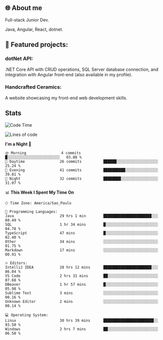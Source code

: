 ## 🌐 About me
Full-stack
Junior Dev. 

Java, Angular, React, dotnet.

## 🔧 Featured projects:
### dotNet API: 
.NET Core API with CRUD operations, SQL Server database connection, and integration with Angular front-end (also available in my profile).
### Handcrafted Ceramics: 
A website showcasing my front-end web development skills.

## Stats

<!--START_SECTION:waka-->
![Code Time](http://img.shields.io/badge/Code%20Time-67%20hrs%204%20mins-blue)

![Lines of code](https://img.shields.io/badge/From%20Hello%20World%20I%27ve%20Written-33.7%20thousand%20lines%20of%20code-blue)

**I'm a Night 🦉** 

```text
🌞 Morning                4 commits           █░░░░░░░░░░░░░░░░░░░░░░░░   03.88 % 
🌆 Daytime                26 commits          ██████░░░░░░░░░░░░░░░░░░░   25.24 % 
🌃 Evening                41 commits          ██████████░░░░░░░░░░░░░░░   39.81 % 
🌙 Night                  32 commits          ████████░░░░░░░░░░░░░░░░░   31.07 % 
```


📊 **This Week I Spent My Time On** 

```text
🕑︎ Time Zone: America/Sao_Paulo

💬 Programming Languages: 
Java                     29 hrs 1 min        ██████████████████████░░░   88.49 % 
SQL                      1 hr 34 mins        █░░░░░░░░░░░░░░░░░░░░░░░░   04.78 % 
TypeScript               47 mins             █░░░░░░░░░░░░░░░░░░░░░░░░   02.40 % 
Other                    34 mins             ░░░░░░░░░░░░░░░░░░░░░░░░░   01.75 % 
Markdown                 17 mins             ░░░░░░░░░░░░░░░░░░░░░░░░░   00.91 % 

🔥 Editors: 
IntelliJ IDEA            28 hrs 12 mins      ██████████████████████░░░   86.04 % 
VS Code                  2 hrs 31 mins       ██░░░░░░░░░░░░░░░░░░░░░░░   07.68 % 
DBeaver                  1 hr 57 mins        █░░░░░░░░░░░░░░░░░░░░░░░░   05.98 % 
Sublime Text             3 mins              ░░░░░░░░░░░░░░░░░░░░░░░░░   00.16 % 
Unknown Editor           2 mins              ░░░░░░░░░░░░░░░░░░░░░░░░░   00.14 % 

💻 Operating System: 
Linux                    30 hrs 39 mins      ███████████████████████░░   93.50 % 
Windows                  2 hrs 7 mins        ██░░░░░░░░░░░░░░░░░░░░░░░   06.50 % 
```


<!--END_SECTION:waka-->
